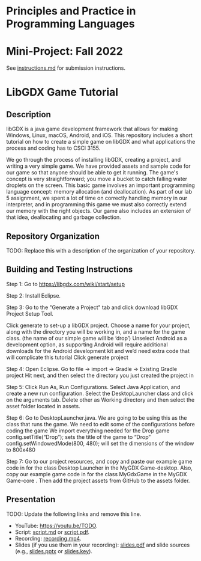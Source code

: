 # Principles and Practice in Programming Languages
# Mini-Project: Fall 2022

See [instructions.md](instructions.md) for submission instructions.

# LibGDX Game Tutorial

## Description

libGDX is a java game development framework that allows for making Windows, Linux, macOS, Android, and iOS. This repository includes a short tutorial on how to create a simple game on libGDX and what applications the process and coding has to CSCI 3155. 

We go through the process of installing libGDX, creating a project, and writing a very simple game. We have provided assets and sample code for our game so that anyone should be able to get it running. The game's concept is very straightforward; you move a bucket to catch falling water droplets on the screen. This basic game involves an important programming language concept: memory allocation (and deallocation). As part of our lab 5 assignment, we spent a lot of time on correctly handling memory in our interpreter, and in programming this game we must also correctly extend our memory with the right objects. Our game also includes an extension of that idea, deallocating and garbage collection. 

## Repository Organization

TODO: Replace this with a description of the organization of your repository.

## Building and Testing Instructions

Step 1: Go to https://libgdx.com/wiki/start/setup

Step 2: Install Eclipse.

Step 3: Go to the "Generate a Project" tab and click download libGDX Project Setup Tool.

Click generate to set-up a libGDX project.
Choose a name for your project, along with the directory you will be working in, and a name for the game class. (the name of our simple game will be ‘drop’)
Unselect Android as a development option, as supporting Android will require additional downloads for the Android development kit and we’d need extra code that will complicate this tutorial
Click generate project

Step 4: Open Eclipse.
Go to file -> import -> Gradle -> Existing Gradle project
Hit next, and then select the directory you just created the project in

Step 5: Click Run As, Run Configurations.
Select Java Application, and create a new run configuration.
Select the DesktopLauncher class and click on the arguments tab.
Delete other as Working directory and then select the asset folder located in assets.

Step 6: Go to DesktopLauncher.java. We are going to be using this as the class that runs the game. We need to edit some of the configurations before coding the game
We import everything needed for the Drop game
config.setTitle(“Drop”); sets the title of the game to “Drop”
config.setWindowedMode(800, 480); will set the dimensions of the window to 800x480

Step 7: Go to our project resources, and copy and paste our example game code in for the class Desktop Launcher in the MyGDX Game-desktop. Also, copy our example game code in for the class MyGdxGame in the MyGDX Game-core . Then add the project assets from GitHub to the assets folder.

## Presentation

TODO: Update the following links and remove this line.

- YouTube: https://youtu.be/TODO.
- Script: [script.md](script.md) or [script.pdf](script.pdf).
- Recording: [recording.mp4](recording.mp4).
- Slides (if you use them in your recording): [slides.pdf](slides.pdf) and slide sources (e.g., [slides.pptx](slides.pptx) or [slides.key](slides.key)).
